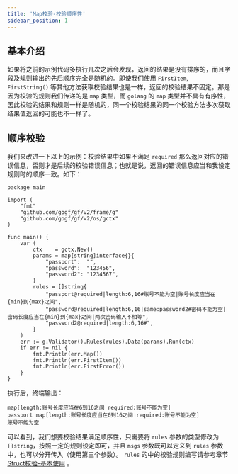 ```yaml
---
title: 'Map校验-校验顺序性'
sidebar_position: 1
---
```


## 基本介绍

如果将之前的示例代码多执行几次之后会发现，返回的结果是没有排序的，而且字段及规则输出的先后顺序完全是随机的。即使我们使用 `FirstItem`, `FirstString()` 等其他方法获取校验结果也是一样，返回的校验结果不固定。那是因为校验的规则我们传递的是 `map` 类型，而 `golang` 的 `map` 类型并不具有有序性，因此校验的结果和规则一样是随机的，同一个校验结果的同一个校验方法多次获取结果值返回的可能也不一样了。

## 顺序校验

我们来改进一下以上的示例：校验结果中如果不满足 `required` 那么返回对应的错误信息，否则才是后续的校验错误信息；也就是说，返回的错误信息应当和我设定规则时的顺序一致。如下：

```
package main

import (
	"fmt"
	"github.com/gogf/gf/v2/frame/g"
	"github.com/gogf/gf/v2/os/gctx"
)

func main() {
	var (
		ctx    = gctx.New()
		params = map[string]interface{}{
			"passport":  "",
			"password":  "123456",
			"password2": "1234567",
		}
		rules = []string{
			"passport@required|length:6,16#账号不能为空|账号长度应当在{min}到{max}之间",
			"password@required|length:6,16|same:password2#密码不能为空|密码长度应当在{min}到{max}之间|两次密码输入不相等",
			"password2@required|length:6,16#",
		}
	)
	err := g.Validator().Rules(rules).Data(params).Run(ctx)
	if err != nil {
		fmt.Println(err.Map())
		fmt.Println(err.FirstItem())
		fmt.Println(err.FirstError())
	}
}
```

执行后，终端输出：

```
map[length:账号长度应当在6到16之间 required:账号不能为空]
passport map[length:账号长度应当在6到16之间 required:账号不能为空]
账号不能为空
```

可以看到，我们想要校验结果满足顺序性，只需要将 `rules` 参数的类型修改为 `[]string`，按照一定的规则设定即可，并且 `msgs` 参数既可以定义到 `rules` 参数中，也可以分开传入（使用第三个参数）。 `rules` 的中的校验规则编写请参考章节 [Struct校验-基本使用](output/goframe-v2.2-md/核心组件-重点/数据校验/数据校验-参数类型/数据校验-Struct校验/Struct校验-基本使用) 。